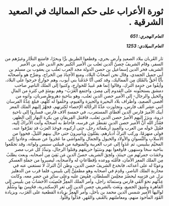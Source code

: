 <h1 dir="rtl">ثورة الأعراب على حكم المماليك في الصعيد الشرقية .</h1>

<h5 dir="rtl">العام الهجري:  651

العام الميلادي: 1253

</h5>

<p dir="rtl">ثار العُربان ببلاد الصعيدِ وأرضِ بحري، وقطعوا الطريق برًّا وبحرًا، فامتنع التجَّار وغيرُهم من السفر، وقام الشريفُ حِصنُ الدين ثعلب بن الأمير الكبير نجمِ الدين علي بن الأمير الشريف فخر الدين إسماعيل بن حصن الدولة مجد العرب ثعلب بن يعقوب بن مسلم بن أبي جميل الجمدي، وقال نحن أصحابُ البلاد، ومنع الأجنادَ مِن الخراج، وصَرَّح هو وأصحابُه بأنَّا أحَقُّ بالمُلكِ مِن المماليك، وقد كفى أنَّا خَدَمْنا بني أيوب، وهم خوارِجُ خرجوا على البلاد، وأنِفُوا من خدمةِ التركِ، وقالوا إنما هم عَبيدٌ للخوارِجِ، وكتبوا إلى الملك الناصِرِ صاحب دمشق يستحثُّونه على القدوم إلى مِصرَ، واجتمع العَرَبُ- وهم يومئذٍ في كثرة من المالِ والخيل والرجال- إلى الأمير حصنِ الدين ثعلب، وهو بناحيةِ دهروط صربان، وأتوه من أقصى الصعيدِ، وأطراف بلاد البحيرة والجيزة والفيوم، وحَلَفوا له كلُّهم، فبلغ عِدَّةُ الفرسان اثني عشر ألف فارس، وتجاوزت عدَّةُ الرجَّالة الإحصاء لكثرتهم، فجهَّزَ إليهم الملك المعز أيبك الأميرَ فارس الدين أقطاي المستعرب، في خمسةِ آلاف فارس، فساروا إلى ناحيةِ ذروة، وبرَزَ إليهم الأميرُ حصن الدين ثعلب، فاقتتل الفريقانِ مِن بكرة النهار إلى الظهر، فقَدَّرَ الله أنَّ الأمير حصن الدين تقنطَرَ عن فرسه، فأحاط به أصحابُه وأتت الأتراكُ إليه، فقُتِلَ حَولَه من العرب والعبيدِ أربعُمائة رجل، حتى أركبوه، فوجَدَ العرَبَ قد تفرَّقوا عنه، فولى منهزمًا، وركب التركُ أدبارهم، يقتُلونَ ويأسِرونَ حتى حال بينهم الليلُ، فحووا من الأسلابِ والنِّسوانِ والأولاد والخيول والجمال والمواشي ما عَجَزوا عن ضبطه، وعادوا إلى المخيَّم ببلبيس، ثم عَدَوا إلى عرب الغربية والمنوفية من قبيلتي سنبس ولواتة، وقد تجمَّعوا بناحية سخا وسنهور، فأوقعوا بهم وسَبَوا حريمَهم وقتلوا الرجال، وتبدَّدَ كل عرب مصر وخَمَدَت جمرتُهم من حينئذ، ولحِقَ الشريف حصنُ الدين مَن بَقِيَ مِن أصحابه، وبعث يطلبُ مِن الملك المعز الأمان، فأمَّنَه ووعده بإقطاعاتٍ له ولأصحابه، ليصيروا من جملةِ العسكرِ وعونًا له على أعدائه، فانخدع الشريفُ حصن الدين، وظن أنَّ التركَ لا تستغني عنه في محاربةِ الملك الناصر، وقَدِمَ في أصحابه وهو مطمئِنٌّ إلى بلبيس، فلما قرب من الدهليز نزل عن فرَسِه ليحضُرَ مجلِسَ السلطان، فقُبِضَ عليه وعلى سائِرِ مَن حضر معه، وكانت عِدَّتُهم نحوَ ألفَي فارس وستمائة راجل، وأمر الملك المعِزُّ فنُصِبَت الأخشابُ مِن بلبيس إلى القاهرة وشُنِقَ الجميع، وبَعَث بالشريفِ حِصن الدين إلى ثغرِ الإسكندرية، فحُبِسَ بها وسُلِّمَ لواليها الأمير شمس الدين محمد بن باخل، وأمر المعِزُّ بزيادة القطعية على العَرَب، وبزيادة القَوَد المأخوذ منهم، ومعاملتهم بالعُنفِ والقَهرِ، فذَلُّوا وقَلُّوا.</p></br>
